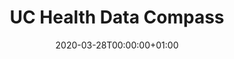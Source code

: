 ---
title: "UC Health Data Compass"
subtitle: ""
summary: "Health Data Campus"
owners:
  - organisation: "U of Colorado Anschutz Medical Campus"
    lead: "Lisa Schilling"
    alternate: ""
country: "USA"
type: "10 hospitals and lots of ambulatory practices"
omop: "CDM v5.3"
dbms: "Google BigQuery"
patient_count: "6m "
has_covid: "y"
first_time: "Yes"
data_history: "?2020"
references: [""]

authors: 
    - "Lisa Schilling"
tags: []
categories: ["dataset"]
date: 2020-03-28T00:00:00+01:00
lastmod: 2020-03-28T00:00:00+01:00
featured: false
draft: false

links:
    - icon: globe
      icon_pack: fas
      name: More information
      url: ""
image:
      placement: 1
      caption: ""
      focal_point: ""
      preview_only: false
      alt_text: ""
projects: []
---